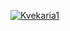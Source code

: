 [![Kvekaria1](https://circleci.com/gh/Kvekaria1/SE_567.svg?style=svg)](https://app.circleci.com/pipelines/github/Kvekaria1/SE_567?branch=main&filter=all)
